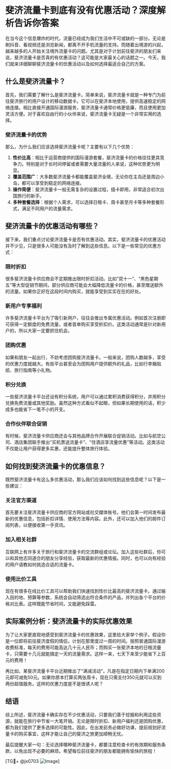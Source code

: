 # 斐济流量卡到底有没有优惠活动？深度解析告诉你答案

在当今这个信息爆炸的时代，流量已经成为我们生活中不可或缺的一部分。无论是刷抖音、看视频还是浏览新闻，都离不开手机流量的支持。而随着出境游的兴起，越来越多的人开始关注境外流量卡的问题。尤其是对于计划前往斐济的朋友们来说，斐济流量卡是否真的有优惠活动？这可能是大家最关心的话题之一。今天，我们就来详细聊聊斐济流量卡的优惠活动以及如何选择最适合自己的方案。

## 什么是斐济流量卡？

首先，我们需要了解什么是斐济流量卡。简单来说，斐济流量卡就是一种专门为前往斐济旅行的用户设计的移动数据卡。它可以在斐济本地使用，提供高速稳定的网络连接。相比直接开通国际漫游服务，斐济流量卡通常价格更低廉，而且使用更加灵活方便。对于喜欢自由行的小伙伴来说，斐济流量卡无疑是一个非常实用的选择。

### 斐济流量卡的优势

那么，为什么我们应该选择斐济流量卡呢？主要有以下几个优势：

1. **性价比高**：相比于运营商提供的国际漫游套餐，斐济流量卡的价格往往更具竞争力。特别是对于长时间停留或者需要大量流量的人来说，这种优势更为明显。
2. **覆盖范围广**：大多数斐济流量卡都能覆盖斐济全境，无论你在主岛还是周边小岛，都可以享受到稳定的网络连接。
3. **操作简便**：斐济流量卡一般无需复杂的设置过程，插卡即用，非常适合初次出国旅行的新手。
4. **多种套餐选择**：根据个人需求，可以选择日租卡、周卡甚至月卡等多种套餐形式，满足不同用户的流量需求。

## 斐济流量卡的优惠活动有哪些？

接下来，我们重点讨论斐济流量卡是否有优惠活动。其实，斐济流量卡的优惠活动并不少见，只是很多人可能没有及时了解到这些信息。以下是一些常见的优惠方式：

### 限时折扣

很多斐济流量卡供应商会不定期推出限时折扣活动。比如“双十一”、“黑色星期五”等大型促销节期间，部分供应商可能会大幅降低流量卡的价格，甚至赠送额外的流量。如果你正好在这段时间内购买，就能享受到实实在在的好处。

### 新用户专享福利

许多斐济流量卡平台为了吸引新用户，往往会推出专属优惠活动。例如首次注册即可获得一定额度的免费流量，或者首单购买享受折扣价。这类活动通常是针对新用户的，所以大家一定要抓住机会。

### 团购优惠

如果和朋友一起出行，不妨考虑团购斐济流量卡。一般来说，团购人数越多，享受的优惠力度就越大。有些平台甚至会为团购用户提供额外的礼品，比如行李箱贴纸、旅行指南等小礼物。

### 积分兑换

一些斐济流量卡平台还设有积分系统，用户可以通过累积消费获得积分，并用积分兑换免费流量或其他奖励。虽然这种方式看似不起眼，但如果长期使用的话，积少成多也能省下一笔不小的开支。

### 合作伙伴联合促销

有时候，斐济流量卡供应商还会与其他品牌合作开展联合促销活动。比如与航空公司、酒店集团联手推出“买机票送流量卡”、“住酒店享流量优惠”等活动。这类活动不仅能让用户获得更多实惠，还能提升整体旅行体验。

## 如何找到斐济流量卡的优惠信息？

既然斐济流量卡有这么多优惠活动，那么我们应该如何找到这些信息呢？以下是一些建议：

### 关注官方渠道

首先要关注斐济流量卡供应商的官方网站或社交媒体账号。他们会第一时间发布最新的优惠信息，包括折扣详情、使用方法等内容。此外，还可以加入他们的邮件订阅列表，以便接收第一手资讯。

### 加入相关社群

互联网上有许多关于旅行和斐济流量卡的交流群组或论坛。加入这些社群后，你可以和其他志同道合的朋友分享经验，获取最新的优惠情报。同时，也可以向有经验的用户请教如何挑选合适的流量卡。

### 使用比价工具

现在有很多在线比价工具可以帮助我们快速找到性价比最高的斐济流量卡。通过输入目的地、预算等参数，系统会自动筛选出符合条件的产品，并列出各个平台的价格对比表。这样既能节省时间，又能避免踩雷。

## 实际案例分析：斐济流量卡的实际优惠效果

为了让大家更直观地感受到斐济流量卡的优惠效果，这里给大家举个例子。假设你是一位即将前往斐济度假的情侣，计划在那里度过一周的时间。按照普通国际漫游收费标准，每天的费用可能高达几十元人民币；而购买一张斐济本地的日租流量卡，只需要十几元就能搞定一天的流量需求。这样一来，七天下来至少能省下上百元的费用！

再比如，某斐济流量卡平台近期推出了“满减活动”，凡是在指定日期内下单满200元即可减免50元。如果你原本打算买两张周卡，现在只需支付350元就可以买到两份超值服务。这样的优惠力度是不是很诱人呢？

## 结语

综上所述，斐济流量卡确实存在不少优惠活动，只要我们善于挖掘和利用这些资源，就能在旅行中节省一大笔开销。无论是限时折扣、新用户福利还是团购优惠，都为我们提供了更多选择的可能性。因此，在出发前务必做好功课，提前规划好流量卡的购买事宜，这样才能让自己的斐济之旅更加顺畅无忧。

最后提醒大家一句：无论选择哪种斐济流量卡，都要注意检查卡的有效期和服务条款，以免出现不必要的麻烦。希望每位前往斐济的朋友都能拥有愉快的旅程！

[TG💪+ @jx0703 ![Image](https://github.com/user-attachments/assets/dbca1d08-cadb-493c-b0ec-ad6f7a83f270)]
